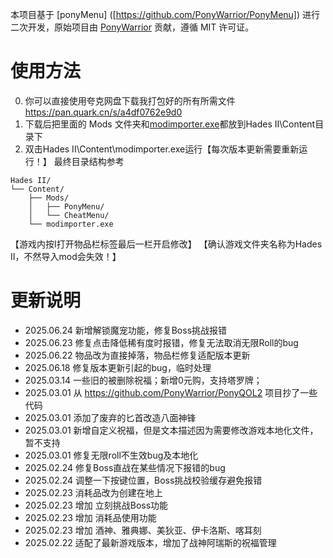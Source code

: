 本项目基于 [ponyMenu] ([https://github.com/PonyWarrior/PonyMenu]) 进行二次开发，原始项目由 [PonyWarrior](https://github.com/PonyWarrior) 贡献，遵循 MIT 许可证。

# 使用方法
0. 你可以直接使用夸克网盘下载我打包好的所有所需文件 https://pan.quark.cn/s/a4df0762e9d0 
1. 下载后把里面的 Mods 文件夹和[modimporter.exe](https://github.com/SGG-Modding/sgg-mod-modimporter/releases/latest/download/modimporter-windows.zip)都放到Hades II\Content目录下
2. 双击Hades II\Content\modimporter.exe运行【每次版本更新需要重新运行！】
最终目录结构参考
```
Hades II/
└── Content/
    ├── Mods/
    │   ├── PonyMenu/
    │   └── CheatMenu/
    └── modimporter.exe
```
【游戏内按I打开物品栏标签最后一栏开启修改】
【确认游戏文件夹名称为Hades II，不然导入mod会失效！】

# 更新说明
- 2025.06.24 新增解锁魔宠功能，修复Boss挑战报错
- 2025.06.23 修复点击降低稀有度时报错，修复无法取消无限Roll的bug
- 2025.06.22 物品改为直接掉落，物品栏修复适配版本更新
- 2025.06.18 修复版本更新引起的bug，临时处理
- 2025.03.14 一些旧的被删除祝福；新增0元购，支持塔罗牌；
- 2025.03.01 从 https://github.com/PonyWarrior/PonyQOL2 项目抄了一些代码
- 2025.03.01 添加了废弃的匕首改造八面神锋
- 2025.03.01 新增自定义祝福，但是文本描述因为需要修改游戏本地化文件，暂不支持
- 2025.03.01 修复无限roll不生效bug及本地化
- 2025.02.24 修复Boss直战在某些情况下报错的bug
- 2025.02.24 调整一下按键位置，Boss挑战校验缓存避免报错
- 2025.02.23 消耗品改为创建在地上
- 2025.02.23 增加 立刻挑战Boss功能
- 2025.02.23 增加 消耗品使用功能
- 2025.02.23 增加 酒神、雅典娜、美狄亚、伊卡洛斯、喀耳刻
- 2025.02.22 适配了最新游戏版本，增加了战神阿瑞斯的祝福管理 
